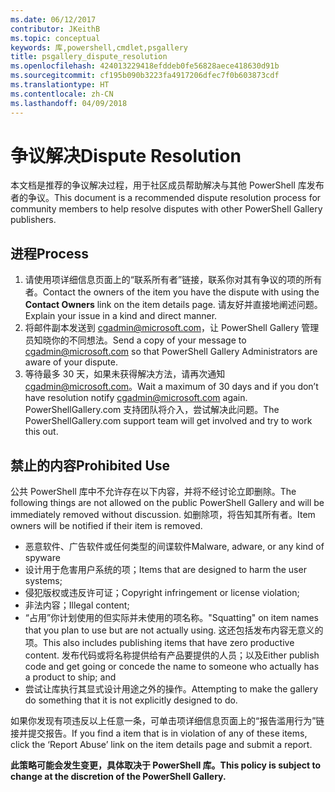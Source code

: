 ```yaml
---
ms.date: 06/12/2017
contributor: JKeithB
ms.topic: conceptual
keywords: 库,powershell,cmdlet,psgallery
title: psgallery_dispute_resolution
ms.openlocfilehash: 424013229418efddeb0fe56828aece418630d91b
ms.sourcegitcommit: cf195b090b3223fa4917206dfec7f0b603873cdf
ms.translationtype: HT
ms.contentlocale: zh-CN
ms.lasthandoff: 04/09/2018
---
```

# <a name="dispute-resolution"></a><span data-ttu-id="c0d35-103">争议解决</span><span class="sxs-lookup"><span data-stu-id="c0d35-103">Dispute Resolution</span></span>

<span data-ttu-id="c0d35-104">本文档是推荐的争议解决过程，用于社区成员帮助解决与其他 PowerShell 库发布者的争议。</span><span class="sxs-lookup"><span data-stu-id="c0d35-104">This document is a recommended dispute resolution process for community members to help resolve disputes with other PowerShell Gallery publishers.</span></span>

## <a name="process"></a><span data-ttu-id="c0d35-105">进程</span><span class="sxs-lookup"><span data-stu-id="c0d35-105">Process</span></span>

1. <span data-ttu-id="c0d35-106">请使用项详细信息页面上的“联系所有者”链接，联系你对其有争议的项的所有者。</span><span class="sxs-lookup"><span data-stu-id="c0d35-106">Contact the owners of the item you have the dispute with using the **Contact Owners** link on the item details page.</span></span>
<span data-ttu-id="c0d35-107">请友好并直接地阐述问题。</span><span class="sxs-lookup"><span data-stu-id="c0d35-107">Explain your issue in a kind and direct manner.</span></span>
2. <span data-ttu-id="c0d35-108">将邮件副本发送到 [cgadmin@microsoft.com](mailto:cgadmin@microsoft.com)，让 PowerShell Gallery 管理员知晓你的不同想法。</span><span class="sxs-lookup"><span data-stu-id="c0d35-108">Send a copy of your message to [cgadmin@microsoft.com](mailto:cgadmin@microsoft.com) so that PowerShell Gallery Administrators are aware of your dispute.</span></span>
3. <span data-ttu-id="c0d35-109">等待最多 30 天，如果未获得解决方法，请再次通知 [cgadmin@microsoft.com](mailto:cgadmin@microsoft.com)。</span><span class="sxs-lookup"><span data-stu-id="c0d35-109">Wait a maximum of 30 days and if you don’t have resolution notify [cgadmin@microsoft.com](mailto:cgadmin@microsoft.com) again.</span></span>
<span data-ttu-id="c0d35-110">PowerShellGallery.com 支持团队将介入，尝试解决此问题。</span><span class="sxs-lookup"><span data-stu-id="c0d35-110">The PowerShellGallery.com support team will get involved and try to work this out.</span></span>


## <a name="prohibited-use"></a><span data-ttu-id="c0d35-111">禁止的内容</span><span class="sxs-lookup"><span data-stu-id="c0d35-111">Prohibited Use</span></span>

<span data-ttu-id="c0d35-112">公共 PowerShell 库中不允许存在以下内容，并将不经讨论立即删除。</span><span class="sxs-lookup"><span data-stu-id="c0d35-112">The following things are not allowed on the public PowerShell Gallery and will be immediately removed without discussion.</span></span>  <span data-ttu-id="c0d35-113">如删除项，将告知其所有者。</span><span class="sxs-lookup"><span data-stu-id="c0d35-113">Item owners will be notified if their item is removed.</span></span>

- <span data-ttu-id="c0d35-114">恶意软件、广告软件或任何类型的间谍软件</span><span class="sxs-lookup"><span data-stu-id="c0d35-114">Malware, adware, or any kind of spyware</span></span>
- <span data-ttu-id="c0d35-115">设计用于危害用户系统的项；</span><span class="sxs-lookup"><span data-stu-id="c0d35-115">Items that are designed to harm the user systems;</span></span>
- <span data-ttu-id="c0d35-116">侵犯版权或违反许可证；</span><span class="sxs-lookup"><span data-stu-id="c0d35-116">Copyright infringement or license violation;</span></span>
- <span data-ttu-id="c0d35-117">非法内容；</span><span class="sxs-lookup"><span data-stu-id="c0d35-117">Illegal content;</span></span>
- <span data-ttu-id="c0d35-118">“占用”你计划使用的但实际并未使用的项名称。</span><span class="sxs-lookup"><span data-stu-id="c0d35-118">"Squatting" on item names that you plan to use but are not actually using.</span></span> <span data-ttu-id="c0d35-119">这还包括发布内容无意义的项。</span><span class="sxs-lookup"><span data-stu-id="c0d35-119">This also includes publishing items that have zero productive content.</span></span>
<span data-ttu-id="c0d35-120">发布代码或将名称提供给有产品要提供的人员；以及</span><span class="sxs-lookup"><span data-stu-id="c0d35-120">Either publish code and get going or concede the name to someone who actually has a product to ship; and</span></span>
- <span data-ttu-id="c0d35-121">尝试让库执行其显式设计用途之外的操作。</span><span class="sxs-lookup"><span data-stu-id="c0d35-121">Attempting to make the gallery do something that it is not explicitly designed to do.</span></span>


<span data-ttu-id="c0d35-122">如果你发现有项违反以上任意一条，可单击项详细信息页面上的“报告滥用行为”链接并提交报告。</span><span class="sxs-lookup"><span data-stu-id="c0d35-122">If you find a item that is in violation of any of these items, click the ‘Report Abuse’ link on the item details page and submit a report.</span></span>

<span data-ttu-id="c0d35-123">**此策略可能会发生变更，具体取决于 PowerShell 库。**</span><span class="sxs-lookup"><span data-stu-id="c0d35-123">**This policy is subject to change at the discretion of the PowerShell Gallery.**</span></span>